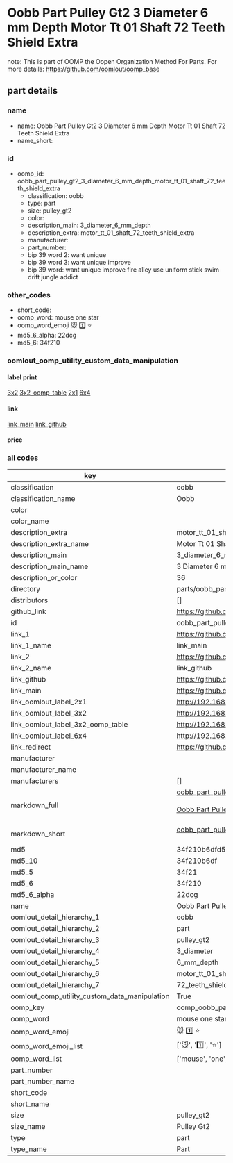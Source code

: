 # Oobb Part Pulley Gt2 3 Diameter 6 mm Depth Motor Tt 01 Shaft 72 Teeth Shield Extra  

note: This is part of OOMP the Oopen Organization Method For Parts. For more details: https://github.com/oomlout/oomp_base

##  part details
  







### name
* name: Oobb Part Pulley Gt2 3 Diameter 6 mm Depth Motor Tt 01 Shaft 72 Teeth Shield Extra
* name_short: 
### id
* oomp_id: oobb_part_pulley_gt2_3_diameter_6_mm_depth_motor_tt_01_shaft_72_teeth_shield_extra
  * classification: oobb
  * type: part
  * size: pulley_gt2
  * color: 
  * description_main: 3_diameter_6_mm_depth
  * description_extra: motor_tt_01_shaft_72_teeth_shield_extra
  * manufacturer: 
  * part_number: 
  * bip 39 word 2: want unique
  * bip 39 word 3: want unique improve
  * bip 39 word: want unique improve fire alley use uniform stick swim drift jungle addict

### other_codes
* short_code: 
* oomp_word: mouse one star
* oomp_word_emoji :mouse: :one: :star:
* md5_6_alpha: 22dcg
* md5_6: 34f210






### oomlout_oomp_utility_custom_data_manipulation
#### label print
[3x2](http://192.168.1.245:1112/?label=oomp%2022dcg)
[3x2_oomp_table](http://192.168.1.108:1112/?label=oomp%2022dcg)
[2x1](http://192.168.1.242:1112/?label=oomp%2022dcg)
[6x4](http://192.168.1.55:1112/?label=oomp%2022dcg)    

#### link

[link_main](https://github.com/oomlout/oomlout_oomp_version_1_messy/tree/main/parts/oobb_part_pulley_gt2_3_diameter_6_mm_depth_motor_tt_01_shaft_72_teeth_shield_extra) [link_github](https://github.com/oomlout/oomlout_oomp_version_1_messy/tree/main/parts/oobb_part_pulley_gt2_3_diameter_6_mm_depth_motor_tt_01_shaft_72_teeth_shield_extra)                             

#### price







### all codes 
| key | value |  
| --- | --- |  
| classification | oobb |  
| classification_name | Oobb |  
| color |  |  
| color_name |  |  
| description_extra | motor_tt_01_shaft_72_teeth_shield_extra |  
| description_extra_name | Motor Tt 01 Shaft 72 Teeth Shield Extra |  
| description_main | 3_diameter_6_mm_depth |  
| description_main_name | 3 Diameter 6 mm Depth |  
| description_or_color | 36 |  
| directory | parts/oobb_part_pulley_gt2_3_diameter_6_mm_depth_motor_tt_01_shaft_72_teeth_shield_extra |  
| distributors | [] |  
| github_link | https://github.com/oomlout/oomlout_oomp_part_src/tree/main/parts/oobb_part_pulley_gt2_3_diameter_6_mm_depth_motor_tt_01_shaft_72_teeth_shield_extra |  
| id | oobb_part_pulley_gt2_3_diameter_6_mm_depth_motor_tt_01_shaft_72_teeth_shield_extra |  
| link_1 | https://github.com/oomlout/oomlout_oomp_version_1_messy/tree/main/parts/oobb_part_pulley_gt2_3_diameter_6_mm_depth_motor_tt_01_shaft_72_teeth_shield_extra |  
| link_1_name | link_main |  
| link_2 | https://github.com/oomlout/oomlout_oomp_version_1_messy/tree/main/parts/oobb_part_pulley_gt2_3_diameter_6_mm_depth_motor_tt_01_shaft_72_teeth_shield_extra |  
| link_2_name | link_github |  
| link_github | https://github.com/oomlout/oomlout_oomp_version_1_messy/tree/main/parts/oobb_part_pulley_gt2_3_diameter_6_mm_depth_motor_tt_01_shaft_72_teeth_shield_extra |  
| link_main | https://github.com/oomlout/oomlout_oomp_version_1_messy/tree/main/parts/oobb_part_pulley_gt2_3_diameter_6_mm_depth_motor_tt_01_shaft_72_teeth_shield_extra |  
| link_oomlout_label_2x1 | http://192.168.1.242:1112/?label=oomp%2022dcg |  
| link_oomlout_label_3x2 | http://192.168.1.245:1112/?label=oomp%2022dcg |  
| link_oomlout_label_3x2_oomp_table | http://192.168.1.108:1112/?label=oomp%2022dcg |  
| link_oomlout_label_6x4 | http://192.168.1.55:1112/?label=oomp%2022dcg |  
| link_redirect | https://github.com/oomlout/oomlout_oomp_version_1_messy/tree/main/parts/oobb_part_pulley_gt2_3_diameter_6_mm_depth_motor_tt_01_shaft_72_teeth_shield_extra |  
| manufacturer |  |  
| manufacturer_name |  |  
| manufacturers | [] |  
| markdown_full | [oobb_part_pulley_gt2_3_diameter_6_mm_depth_motor_tt_01_shaft_72_teeth_shield_extra](none)<br>[](none)<br>[Oobb Part Pulley Gt2 3 Diameter 6 Mm Depth Motor Tt 01 Shaft 72 Teeth Shield Extra](none)<br><br> |  
| markdown_short | [oobb_part_pulley_gt2_3_diameter_6_mm_depth_motor_tt_01_shaft_72_teeth_shield_extra](none)<br><br> |  
| md5 | 34f210b6dfd5bdafbe834572e43b67b7 |  
| md5_10 | 34f210b6df |  
| md5_5 | 34f21 |  
| md5_6 | 34f210 |  
| md5_6_alpha | 22dcg |  
| name | Oobb Part Pulley Gt2 3 Diameter 6 mm Depth Motor Tt 01 Shaft 72 Teeth Shield Extra |  
| oomlout_detail_hierarchy_1 | oobb |  
| oomlout_detail_hierarchy_2 | part |  
| oomlout_detail_hierarchy_3 | pulley_gt2 |  
| oomlout_detail_hierarchy_4 | 3_diameter |  
| oomlout_detail_hierarchy_5 | 6_mm_depth |  
| oomlout_detail_hierarchy_6 | motor_tt_01_shaft |  
| oomlout_detail_hierarchy_7 | 72_teeth_shield_extra |  
| oomlout_oomp_utility_custom_data_manipulation | True |  
| oomp_key | oomp_oobb_part_pulley_gt2_3_diameter_6_mm_depth_motor_tt_01_shaft_72_teeth_shield_extra |  
| oomp_word | mouse one star |  
| oomp_word_emoji | :mouse: :one: :star: |  
| oomp_word_emoji_list | [':mouse:', ':one:', ':star:'] |  
| oomp_word_list | ['mouse', 'one', 'star'] |  
| part_number |  |  
| part_number_name |  |  
| short_code |  |  
| short_name |  |  
| size | pulley_gt2 |  
| size_name | Pulley Gt2 |  
| type | part |  
| type_name | Part |  
